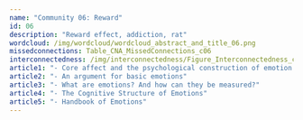 ```yaml
---
name: "Community 06: Reward"
id: 06
description: "Reward effect, addiction, rat"
wordcloud: /img/wordcloud/wordcloud_abstract_and_title_06.png
missedconnections: Table_CNA_MissedConnections_c06
interconnectedness: /img/interconnectedness/Figure_Interconnectedness_c06.png
article1: "- Core affect and the psychological construction of emotion."
article2: "- An argument for basic emotions"
article3: "- What are emotions? And how can they be measured?"
article4: "- The Cognitive Structure of Emotions"
article5: "- Handbook of Emotions"
---
```

